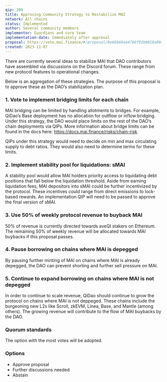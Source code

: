 ```yaml
---
qip: 209
title: Approving Community Strategy to Restabilize MAI
network: All chains
status: Implemented
author: Several community members
implementor: Guardians and core team
implementation-date: Immediately after approval
proposal: https://vote.mai.finance/#/proposal/0x66b60aa4788f91b0018a964349bd459bbd89f05cbb98ce71c586db4ce8e76d51
created: 2023-11-07
---
```


There are currently several ideas to stabilize MAI that DAO contributors have assembled via discussions on the Discord forum. These range from new protocol features to operational changes.

Below is an aggregation of these strategies. The purpose of this proposal is to approve these as the DAO’s stabilization plan.

### 1. Vote to implement bridging limits for each chain

MAI bridging can be limited by handling allotments to bridges. For example, QiDao’s Base deployment has no allocation for outflow or inflow bridging. Under this strategy, the DAO would place limits on the rest of the DAO’s chain deployments via QIPs. More information about bridge limits can be found in the docs here: https://docs.mai.finance/risks/chain-risk.

QIPs under this strategy would need to decide on min and max circulating supply to debt ratios. They would also need to determine terms for these limits.

### 2. Implement stability pool for liquidations: sMAI

A stability pool would allow MAI holders priority access to liquidating debt positions that fall below the liquidation threshold. Aside from earning liquidation fees, MAI depositors into sMAI could be further incentivized by the protocol. These incentives could range from direct emissions to lock-based rewards. An implementation QIP will need to be passed to approve the final version of sMAI.

### 3. Use 50% of weekly protocol revenue to buyback MAI

50% of revenue is currently directed towards aveQI stakers on Ethereum. The remaining 50% of weekly revenue will be allocated towards MAI buybacks if this proposal passes.

### 4. Pause borrowing on chains where MAI is depegged

By pausing further minting of MAI on chains where MAI is already depegged, the DAO can prevent shorting and further sell pressure on MAI.

### 5. Continue to expand borrowing on chains where MAI is not depegged

In order to continue to scale revenue, QiDao should continue to grow the protocol on chains where MAI is not deppeged. These chains include the burgeoning new L2s like Scroll, zkEVM, Linea, Base, and Mantle (among others). The growing revenue will contribute to the flow of MAI buybacks by the DAO.

### Quorum standards

The option with the most votes will be adopted.

### Options

* Approve proposal
* Further discussions needed
* Abstain
